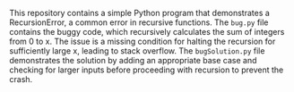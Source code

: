 This repository contains a simple Python program that demonstrates a RecursionError, a common error in recursive functions.  The `bug.py` file contains the buggy code, which recursively calculates the sum of integers from 0 to x. The issue is a missing condition for halting the recursion for sufficiently large x, leading to stack overflow.  The `bugSolution.py` file demonstrates the solution by adding an appropriate base case and checking for larger inputs before proceeding with recursion to prevent the crash.